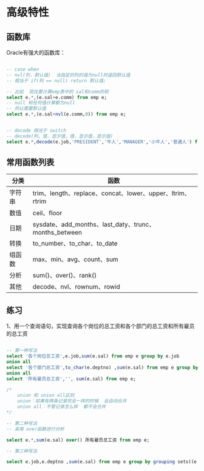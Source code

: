 # 高级特性

## 函数库
Oracle有强大的函数库：  
```sql

-- case when
-- nvl(列，默认值)  当指定的列的值为null时返回默认值
-- 相当于 if(列 == null) return 默认值;

-- 比如  现在要计算emp表中的 sal和comm的和
select e.*,(e.sal+e.comm) from emp e;
-- null 和任何值计算都为null
-- 所以需要默认值
select e.*,(e.sal+nvl(e.comm,0)) from emp e;


-- decode 相当于 switch
-- decode(列，值，显示值，值，显示值，显示值)
select e.*,decode(e.job,'PRESIDENT','牛人','MANAGER','小牛人','普通人') from emp e;

```

## 常用函数列表
分类 | 函数
---|---
字符串 | trim、length、replace、concat、lower、upper、ltrim、rtrim
数值 | ceil、floor
日期 | sysdate、add_months、last_daty、trunc、months_between
转换 | to_number、to_char、to_date
组函数 | max、min、avg、count、sum
分析 | sum()、over()、rank()
其他 | decode、nvl、rownum、rowid


## 练习

1、用一个查询语句，实现查询各个岗位的总工资和各个部门的总工资和所有雇员的总工资  
```sql

-- 第一种写法
select '各个岗位总工资',e.job,sum(e.sal) from emp e group by e.job
union all
select '各个部门总工资',to_char(e.deptno) ,sum(e.sal) from emp e group by e.deptno
union all
select '所有雇员总工资','', sum(e.sal) from emp e;

/*
    union 和 union all区别  
    union：如果有两条记录完全一样的时候  会自动合并  
    union all：不管记录怎么样  都不会合并
*/

-- 第二种写法
-- 采用 over函数进行分析

select e.*,sum(e.sal) over() 所有雇员总工资 from emp e;

-- 第三种写法

select e.job,e.deptno ,sum(e.sal) from emp e group by grouping sets((e.job),(e.deptno),(null))


```


